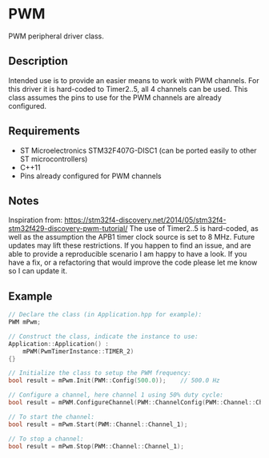 
# PWM
PWM peripheral driver class.

## Description
Intended use is to provide an easier means to work with PWM channels. For this driver it is hard-coded to Timer2..5, all 4 channels can be used. This class assumes the pins to use for the PWM channels are already configured.

## Requirements
- ST Microelectronics STM32F407G-DISC1 (can be ported easily to other ST microcontrollers)
- C++11
- Pins already configured for PWM channels

## Notes
Inspiration from: <https://stm32f4-discovery.net/2014/05/stm32f4-stm32f429-discovery-pwm-tutorial/>
The use of Timer2..5 is hard-coded, as well as the assumption the APB1 timer clock source is set to 8 MHz. Future updates may lift these restrictions.
 If you happen to find an issue, and are able to provide a reproducible scenario I am happy to have a look. If you have a fix, or a refactoring that would improve the code please let me know so I can update it.

## Example
```cpp
// Declare the class (in Application.hpp for example):
PWM mPwm;

// Construct the class, indicate the instance to use:
Application::Application() :
    mPWM(PwmTimerInstance::TIMER_2)
{}

// Initialize the class to setup the PWM frequency:
bool result = mPwm.Init(PWM::Config(500.0));    // 500.0 Hz

// Configure a channel, here channel 1 using 50% duty cycle:
bool result = mPWM.ConfigureChannel(PWM::ChannelConfig(PWM::Channel::Channel_1, 50, PWM::Polarity::High));

// To start the channel:
bool result = mPwm.Start(PWM::Channel::Channel_1);

// To stop a channel:
bool result = mPwm.Stop(PWM::Channel::Channel_1);
```
